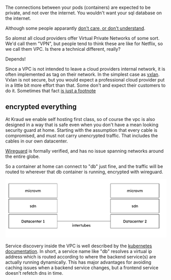 The connections between your pods (containers) are expected to be private, and not over the internet. You wouldn't want your sql database on the internet.

Although some people apparantly [don't care, or don't understand](https://www.shodan.io/search?query=mysql).


So alomst all cloud providers offer Virtual Private Networks of some sort. We'd call them "VPN", but people tend to think these are like for Netflix, so we call them VPC. Is there a technical different, really?

Depends!


Since a VPC is not intended to leave a cloud providers internal network, it is often implemented as tag on their network. In the simplest case as [vxlan](https://en.wikipedia.org/wiki/Virtual_Extensible_LAN). Vxlan is not secure, but you would expect a professional cloud provider put in a little bit more effort than that. Some don't and expect their customers to do it. Sometimes that fact [is just a footnote](https://docs.hetzner.com/cloud/networks/faq/)

## encrypted everything

At Kraud we enable self hosting first class, so of course the vpc is also designed in a way that is safe even when you don't have a mean looking security guard at home. Starting with the assumption that every cable is compromised, and must not carry unencrypted traffic. That includes the cables in our own datacenter.

[Wireguard](https://www.wireguard.com/) is formally verified, and has no issue spanning networks around the entire globe.

So a container at home can connect to "db" just fine, and the traffic will be routed to wherever that db container is running, encrypted with wireguard.

![wg.png](wg.png)


Service discovery inside the VPC is well described by the [kubernetes documentation](https://kubernetes.io/docs/concepts/services-networking/service/). In short, a service name like "db" resolves a virtual ip address which is routed according to where the backend service(s) are actually running dynamically. This has major advantages for avoiding caching issues when a backend service changes, but a frontend service doesn't refetch dns in time.




